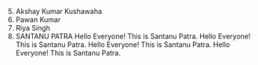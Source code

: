 5. Akshay Kumar Kushawaha
10. Pawan Kumar
11. Riya Singh
12. SANTANU PATRA
Hello Everyone! This is Santanu Patra.
Hello Everyone! This is Santanu Patra.
Hello Everyone! This is Santanu Patra.
Hello Everyone! This is Santanu Patra.